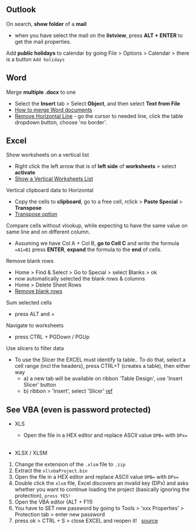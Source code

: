 ## Outlook

On search, **show folder** of a **mail**  

* when you have select the mail on the **listview**, press **ALT + ENTER** to get the mail properties.

Add **public holidays** to calendar by going File > Options > Calendar > there is a button `Add holidays`  

## Word
 
Merge **multiple .docx** to one  

* Select the **Insert** tab > Select **Object**, and then select **Text from File**  
* [How to merge Word documents](https://docs.microsoft.com/en-us/office/troubleshoot/word/merge-word-documents)
* [Remove Horizontal Line](https://www.howtogeek.com/217924/how-to-remove-automatic-horizontal-lines-in-word/) - go the cursor to needed line, click the table dropdown button, choose 'no border'.

## Excel
Show worksheets on a vertical list  

* Right click the left arrow that is of **left side** of **worksheets** > select **activate**  
* [Show a Vertical Worksheets List](https://www.knowledgewave.com/blog/msoffice/excel-right-click-to-show-a-vertical-worksheets-list.html)  

Vertical clipboard data to Horizontal  

* Copy the cells to **clipboard**, go to a free cell, rclick > **Paste Special** > **Transpose**  
* [Transpose option](https://www.stl-training.co.uk/b/copy-vertical-data-and-paste-it-horizontally-in-excel/)

Compare cells without vlookup, while expecting to have the same value on same line and on different column.

* Assuming we have Col A + Col B, **go to Cell C** and write the formula `=A1=B1` press **ENTER**, **expand** the formula to the **end** of cells.  

Remove blank rows  

* Home > Find & Select > Go to Special > select Blanks > ok
* now automatically selected the blank rows & columns
* Home > Delete Sheet Rows  
* [Remove blank rows](https://www.businessinsider.com/how-to-remove-blank-rows-in-excel)  

Sum selected cells  

* press ALT and =

Navigate to worksheets  

* press CTRL + PGDown / PGUp  

Use slicers to filter data  

* To use the Slicer the EXCEL must identify ta table.. To do that, select a cell range (incl the headers), press CTRL+T (creates a table), then either way  
  * a) a new tab will be available on ribbon 'Table Design', use 'Insert Slicer' button
  * b) ribbon > 'Insert', select 'Slicer' [ref](https://answers.microsoft.com/en-us/msoffice/forum/all/slicer-no-connection/0d180034-deb9-4ed6-b34d-46f8f695657c)  


## See VBA (even is password protected)

* XLS
  * Open the file in a HEX editor and replace ASCII value `DPB=` with `DPx=`  
&nbsp;

* XLSX / XLSM  
1. Change the extension of the `.xlsm` file to `.zip`  
2. Extract the `xl\vbaProject.bin`  
3. Open the file in a HEX editor and replace ASCII value `DPB=` with `DPx=`
4. Double click the `xlsm` file, Excel discovers an invalid key (DPx) and asks whether you want to continue loading the project (basically ignoring the protection), `press YES!`  
5. Open the VBA editor (ALT + F11)  
6. You have to SET new password by going to Tools > 'xxx Properties' > Protection tab > enter new password  
7. press ok > CTRL + S > close EXCEL and reopen it! &nbsp; [source](https://stackoverflow.com/a/31073075)  